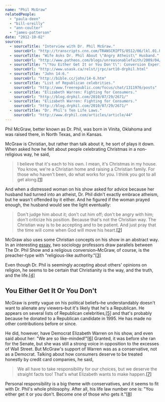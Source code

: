 ```yaml
---
name: "Phil McGraw"
relatedPeople:
  - "paula-deen"
  - "bill-oreilly"
  - "ann-coulter"
  - "james-patterson"
date: "2012-10-02"
sources:
  - sourceTitle: "Interview with Dr. Phil McGraw."
    sourceUrl: "http://transcripts.cnn.com/TRANSCRIPTS/0512/06/lkl.01.html"
  - sourceTitle: "Wife Asks Dr. Phil About \"Angry Atheist\" Husband."
    sourceUrl: "http://www.patheos.com/blogs/unreasonablefaith/2009/04/wife-asks-dr-phil-about-angry-atheist-husband/"
  - sourceTitle: "\"You Either Get It or You Don't\": Conversion Experiences and The Dr. Phil Show."
    sourceUrl: "http://www.usask.ca/relst/jrpc/art10-drphil.html"
  - sourceTitle: "John 14:6."
    sourceUrl: "http://bible.cc/john/14-6.htm"
  - sourceTitle: "List of Republican celebrities."
    sourceUrl: "http://www.freerepublic.com/focus/chat/1311976/posts"
  - sourceTitle: "Elizabeth Warren: Fighting for Consumers."
    sourceUrl: "http://blog.drphil.com/2010/07/29/2671/"
  - sourceTitle: "Elizabeth Warren: Fighting for Consumers."
    sourceUrl: "http://blog.drphil.com/2010/07/29/2671/"
  - sourceTitle: "Dr. Phil's Ten Life Laws."
    sourceUrl: "http://www.drphil.com/articles/article/44"
---
```


Phil McGraw, better known as Dr. Phil, was born in Vinita, Oklahoma and was raised there, in North Texas, and in Kansas.

McGraw is Christian, but rather than talk about it, he sort of plays it down. When asked how he felt about people celebrating Christmas in a non-religious way, he said,

>I believe that it's each to his own. I mean, it's Christmas in my house. You know, we're a Christian home and raising a Christian family. For those who haven't been, do what works for you. I think you got to all get along.<a class="source-citation" href="http://transcripts.cnn.com/TRANSCRIPTS/0512/06/lkl.01.html" title="Interview with Dr. Phil McGraw.">[1]</a>

And when a distressed woman on his show asked for advice because her husband had turned into an atheist, Dr. Phil didn't exactly embrace atheism, but he wasn't offended by it either. And he figured if the woman prayed enough, the husband would see the light eventually:

>Don't judge him about it; don't cut him off; don't be angry with him; don't criticize his position. Because that's not the Christian way. The Christian way is to be accepting and to be patient. And just pray that the time will come when God will move his heart.<a class="source-citation" href="http://www.patheos.com/blogs/unreasonablefaith/2009/04/wife-asks-dr-phil-about-angry-atheist-husband/" title="Wife Asks Dr. Phil About &quot;Angry Atheist&quot; Husband.">[2]</a>

McGraw also uses some Christian concepts on his show in an abstract way. In an interesting [essay](http://www.usask.ca/relst/jrpc/art10-drphil.html), two sociology professors draw parallels between The Dr. Phil Show and a religious conversion–McGraw, of course, is the preacher-type with "religious-like authority."<a class="source-citation" href="http://www.usask.ca/relst/jrpc/art10-drphil.html" title="&quot;You Either Get It or You Don&apos;t&quot;: Conversion Experiences and The Dr. Phil Show.">[3]</a>

Even though Dr. Phil is seemingly accepting about others' opinions on religion, he seems to be certain that Christianity is the way, and the truth, and the life.<a class="source-citation" href="http://bible.cc/john/14-6.htm" title="John 14:6.">[4]</a>

## You Either Get It Or You Don't

McGraw is pretty vague on his political beliefs–he understandably doesn't want to alienate any viewers–but it's likely that he's a Republican. He appears on several lists of Republican celebrities,<a class="source-citation" href="http://www.freerepublic.com/focus/chat/1311976/posts" title="List of Republican celebrities.">[5]</a> and that's probably because he donated to a Republican candidate in 1995. He has made no other contributions before or since.

He did, however, have Democrat Elizabeth Warren on his show, and even said about her: "We are so like-minded!"<a class="source-citation" href="http://blog.drphil.com/2010/07/29/2671/" title="Elizabeth Warren: Fighting for Consumers.">[6]</a> Granted, it was before she ran for the Senate, but she was still a strong voice in opposition to the excesses of Wall Street. But McGraw's support of Warren was as a conservative, not as a Democrat. Talking about how consumers deserve to be treated honestly by credit card companies, he said,

>We all have to take responsibility for our choices, but we deserve the straight facts too! That's what Elizabeth wants to make happen.<a class="source-citation" href="http://blog.drphil.com/2010/07/29/2671/" title="Elizabeth Warren: Fighting for Consumers.">[7]</a>

Personal responsibility is a big theme with conservatives, and it seems to fit with Dr. Phil's whole philosophy. After all, his life law number one is: "You either get it or you don't. Become one of those who gets it."<a class="source-citation" href="http://www.drphil.com/articles/article/44" title="Dr. Phil&apos;s Ten Life Laws.">[8]</a>
